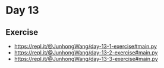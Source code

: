 # Day 13

## Exercise

- https://repl.it/@JunhongWang/day-13-1-exercise#main.py
- https://repl.it/@JunhongWang/day-13-2-exercise#main.py
- https://repl.it/@JunhongWang/day-13-3-exercise#main.py
